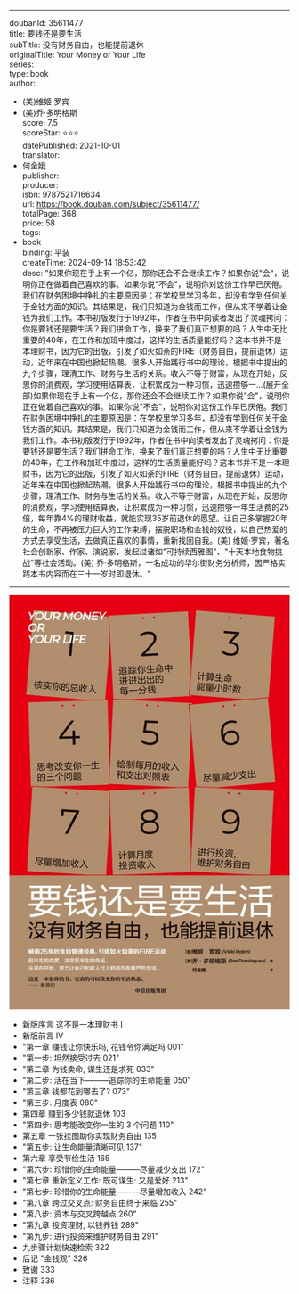 








---
doubanId: 35611477  
title: 要钱还是要生活  
subTitle: 没有财务自由，也能提前退休  
originalTitle: Your Money or Your Life  
series:  
type: book  
author: 
  - (美)维姬·罗宾
  - (美)乔·多明格斯  
score: 7.5  
scoreStar: ⭐⭐⭐  
datePublished: 2021-10-01  
translator: 
  - 何金娥  
publisher:  
producer:  
isbn: 9787521716634  
url: https://book.douban.com/subject/35611477/  
totalPage: 368  
price: 58  
tags:  
  - book  
binding: 平装  
createTime: 2024-09-14 18:53:42  
desc: "如果你现在手上有一个亿，那你还会不会继续工作？如果你说"会"，说明你正在做着自己喜欢的事。如果你说"不会"，说明你对这份工作早已厌倦。我们在财务困境中挣扎的主要原因是：在学校里学习多年，却没有学到任何关于金钱方面的知识。其结果是，我们只知道为金钱而工作，但从来不学着让金钱为我们工作。本书初版发行于1992年，作者在书中向读者发出了灵魂拷问：你是要钱还是要生活？我们拼命工作，换来了我们真正想要的吗？人生中无比重要的40年，在工作和加班中度过，这样的生活质量能好吗？这本书并不是一本理财书，因为它的出版，引发了如火如荼的FIRE（财务自由，提前退休）运动，近年来在中国也掀起热潮。很多人开始践行书中的理论，根据书中提出的九个步骤，理清工作、财务与生活的关系。收入不等于财富，从现在开始，反思你的消费观，学习使用结算表，让积累成为一种习惯，迅速攒够一…(展开全部)如果你现在手上有一个亿，那你还会不会继续工作？如果你说"会"，说明你正在做着自己喜欢的事。如果你说"不会"，说明你对这份工作早已厌倦。我们在财务困境中挣扎的主要原因是：在学校里学习多年，却没有学到任何关于金钱方面的知识。其结果是，我们只知道为金钱而工作，但从来不学着让金钱为我们工作。本书初版发行于1992年，作者在书中向读者发出了灵魂拷问：你是要钱还是要生活？我们拼命工作，换来了我们真正想要的吗？人生中无比重要的40年，在工作和加班中度过，这样的生活质量能好吗？这本书并不是一本理财书，因为它的出版，引发了如火如荼的FIRE（财务自由，提前退休）运动，近年来在中国也掀起热潮。很多人开始践行书中的理论，根据书中提出的九个步骤，理清工作、财务与生活的关系。收入不等于财富，从现在开始，反思你的消费观，学习使用结算表，让积累成为一种习惯，迅速攒够一年生活费的25倍，每年靠4%的理财收益，就能实现35岁前退休的愿望。让自己多掌握20年的生命，不再被压力巨大的工作束缚，摆脱职场和金钱的奴役，以自己热爱的方式去享受生活，去做真正喜欢的事情，重新找回自我。(美) 维姬·罗宾，著名社会创新家、作家、演说家，发起过诸如"可持续西雅图"、"十天本地食物挑战"等社会活动。(美) 乔·多明格斯，一名成功的华尔街财务分析师，因严格实践本书内容而在三十一岁时即退休。"
---

![image](assets/s34022650.jpg)


  - 新版序言 这不是一本理财书 Ⅰ
  - 新版前言 Ⅳ
  - "第一章 赚钱让你快乐吗, 花钱令你满足吗 001"
  - "第一步: 坦然接受过去 021"
  - "第二章 为钱卖命, 谋生还是求死 033"
  - "第二步: 活在当下———追踪你的生命能量 050"
  - "第三章 钱都花到哪去了? 073"
  - "第三步: 月度表 080"
  - 第四章 赚到多少钱就退休 103
  - "第四步: 思考能改变你一生的 3 个问题 110"
  - 第五章 一张挂图助你实现财务自由 135
  - "第五步: 让生命能量清晰可见 137"
  - 第六章 享受节俭生活 165
  - "第六步: 珍惜你的生命能量———尽量减少支出 172"
  - "第七章 重新定义工作: 既可谋生: 又是爱好 213"
  - "第七步: 珍惜你的生命能量———尽量增加收入 242"
  - "第八章 跨过交叉点: 财务自由终于来临 255"
  - "第八步: 资本与交叉跨越点 260"
  - "第九章 投资理财, 以钱养钱 289"
  - "第九步: 进行投资来维护财务自由 291"
  - 九步骤计划快速检索 322
  - 后记 "金钱观" 326
  - 致谢 333
  - 注释 336
